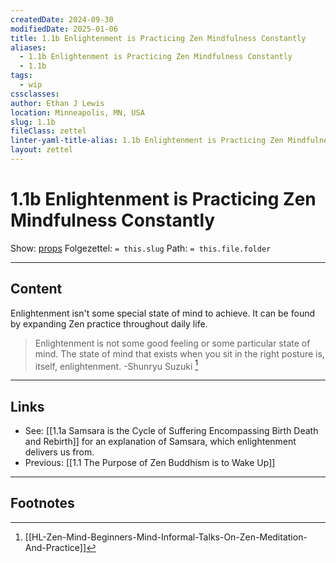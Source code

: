 ```yaml
---
createdDate: 2024-09-30
modifiedDate: 2025-01-06
title: 1.1b Enlightenment is Practicing Zen Mindfulness Constantly
aliases:
  - 1.1b Enlightenment is Practicing Zen Mindfulness Constantly
  - 1.1b
tags:
  - wip
cssclasses: 
author: Ethan J Lewis
location: Minneapolis, MN, USA
slug: 1.1b
fileClass: zettel
linter-yaml-title-alias: 1.1b Enlightenment is Practicing Zen Mindfulness Constantly
layout: zettel
---
```


# 1.1b Enlightenment is Practicing Zen Mindfulness Constantly

Show: [props](obsidian://adv-uri?vault=ejl-zk&commandid=properties%3Aopen-local)
Folgezettel: `= this.slug` 
Path: `= this.file.folder`
- - -

## Content

Enlightenment isn't some special state of mind to achieve. It can be found by expanding Zen practice throughout daily life.

> Enlightenment is not some good feeling or some particular state of mind. The state of mind that exists when you sit in the right posture is, itself, enlightenment. 
> -Shunryu Suzuki [^1]

- - -

## Links

- See: [[1.1a Samsara is the Cycle of Suffering Encompassing Birth Death and Rebirth]] for an explanation of Samsara, which enlightenment delivers us from.
- Previous: [[1.1 The Purpose of Zen Buddhism is to Wake Up]]

- - -

## Footnotes

[^1]: [[HL-Zen-Mind-Beginners-Mind-Informal-Talks-On-Zen-Meditation-And-Practice]]